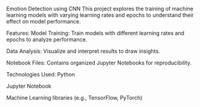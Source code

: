 Emotion Detection using CNN
This project explores the training of machine learning models with varying learning rates and epochs to understand their effect on model performance.

Features:
Model Training: Train models with different learning rates and epochs to analyze performance.

Data Analysis: Visualize and interpret results to draw insights.

Notebook Files: Contains organized Jupyter Notebooks for reproducibility.

Technologies Used:
Python

Jupyter Notebook

Machine Learning libraries (e.g., TensorFlow, PyTorch)
